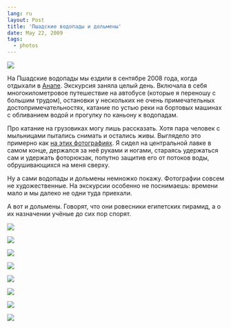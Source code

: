 ```yaml
---
lang: ru
layout: Post
title: 'Пшадские водопады и дольмены'
date: May 22, 2009
tags:
  - photos
---
```


![](/images/blog/2008-09-13-5D-8597-Artem-Sapegin.jpg)

На Пшадские водопады мы ездили в сентябре 2008 года, когда отдыхали в [Анапе](http://morning.photos/travel/anapa "Фотографии из Анапы"). Экскурсия заняла целый день. Включала в себя многокилометровое путешествие на автобусе (которые я переношу с большим трудом), остановки у нескольких не очень примечательных достопримечательностях, катание по устью реки на бортовых машинах с обливанием водой и прогулку по каньону к водопадам.

<!--more-->

Про катание на грузовиках могу лишь рассказать. Хотя пара человек с мыльницами пытались снимать и остались живы. Выглядело это примерно как [на этих фотографиях](http://www.azur.ru/betta/rest.php?view=1026 "Экскурсия на Пшадские водопады"). Я сидел на центральной лавке в самом конце, держался за неё руками и ногами, стараясь удержаться сам и удержать фоторюкзак, попутно защитив его от потоков воды, обрушивающихся на меня сверху.

Ну а сами водопады и дольмены немножко покажу. Фотографии совсем не художественные. На экскурсии особенно не поснимаешь: времени мало и мы далеко не одни туда приехали.

А вот и дольмены. Говорят, что они ровесники египетских пирамид, а о их назначении учёные до сих пор спорят.

![](/images/blog/2008-09-13-5D-8744-Artem-Sapegin.jpg)

![](photo://2008-09-13_5D_8644_Artem_Sapegin)

![](/images/blog/2008-09-13-5D-8457-Artem-Sapegin.jpg)

![](/images/blog/2008-09-13-5D-8474-Artem-Sapegin.jpg)

![](photo://2008-09-13_5D_8677_Artem_Sapegin)

![](/images/blog/2008-09-13-5D-8704-Artem-Sapegin.jpg)

![](/images/blog/2008-09-13-5D-8775-Artem-Sapegin.jpg)

![](photo://2008-09-13_5D_8713_Artem_Sapegin)
